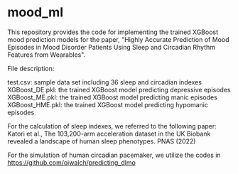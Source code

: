 # mood_ml

This repository provides the code for implementing the trained XGBoost mood prediction models for the paper, "Highly Accurate Prediction of Mood Episodes in Mood Disorder Patients Using Sleep and Circadian Rhythm Features from Wearables".

File description:

test.csv: sample data set including 36 sleep and circadian indexes  
XGBoost_DE.pkl: the trained XGBoost model predicting depressive episodes  
XGBoost_ME.pkl: the trained XGBoost model predicting manic episodes  
XGBoost_HME.pkl: the trained XGBoost model predicting hypomanic episodes  

For the calculation of sleep indexes, we referred to the following paper:  
Katori et al., The 103,200-arm acceleration dataset in the UK Biobank revealed a landscape of human sleep phenotypes. PNAS (2022)

For the simulation of human circadian pacemaker, we utilize the codes in https://github.com/ojwalch/predicting_dlmo
